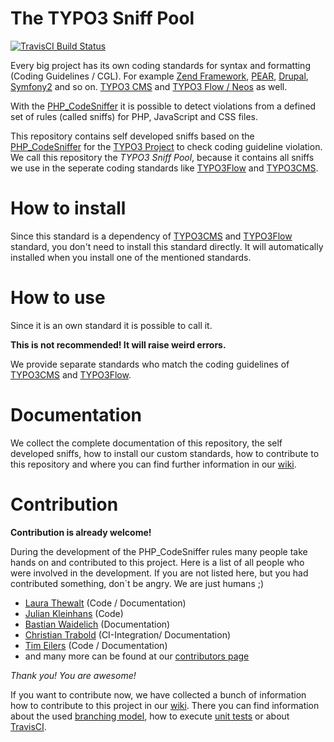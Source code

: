 The TYPO3 Sniff Pool
====================

[![TravisCI Build Status](https://travis-ci.org/typo3-ci/TYPO3SniffPool.svg?branch=develop)](https://travis-ci.org/typo3-ci/TYPO3SniffPool)

Every big project has its own coding standards for syntax and formatting (Coding Guidelines / CGL). For example [Zend Framework](http://framework.zend.com/manual/en/coding-standard.html), [PEAR](http://pear.php.net/manual/en/standards.php), [Drupal](http://drupal.org/coding-standards), [Symfony2](http://symfony.com/doc/current/contributing/code/standards.html) and so on. [TYPO3 CMS](http://docs.typo3.org/typo3cms/CodingGuidelinesReference/) and [TYPO3 Flow / Neos](http://docs.typo3.org/flow/TYPO3FlowDocumentation/TheDefinitiveGuide/PartV/CodingGuideLines/Index.html) as well.

With the [PHP_CodeSniffer](https://github.com/squizlabs/PHP_CodeSniffer) it is possible to detect violations from a defined set of rules (called sniffs) for PHP, JavaScript and CSS files.

This repository contains self developed sniffs based on the [PHP_CodeSniffer](https://github.com/squizlabs/PHP_CodeSniffer) for the [TYPO3 Project](http://typo3.org/) to check coding guideline violation.
We call this repository the _TYPO3 Sniff Pool_, because it contains all sniffs we use in the seperate coding standards like [TYPO3Flow](https://github.com/typo3-ci/TYPO3Flow) and [TYPO3CMS](https://github.com/typo3-ci/TYPO3CMS).

How to install
==============

Since this standard is a dependency of [TYPO3CMS](https://github.com/typo3-ci/TYPO3CMS) and [TYPO3Flow](https://github.com/typo3-ci/TYPO3Flow) standard, you don't need to install this standard directly. It will automatically installed when you install one of the mentioned standards. 

How to use
==========

Since it is an own standard it is possible to call it. 

**This is not recommended! It will raise weird errors.**

We provide separate standards who match the coding guidelines of [TYPO3CMS](https://github.com/typo3-ci/TYPO3CMS) and [TYPO3Flow](https://github.com/typo3-ci/TYPO3Flow).

Documentation
=============
We collect the complete documentation of this repository, the self developed sniffs, how to install our custom standards, how to contribute to this repository and where you can find further information in our [wiki](https://github.com/typo3-ci/TYPO3SniffPool/wiki).

Contribution
============
**Contribution is already welcome!**

During the development of the PHP_CodeSniffer rules many people take hands on and contributed to this project. Here is a list of all people who were involved in the development. If you are not listed here, but you had contributed something, don`t be angry. We are just humans ;)

* [Laura Thewalt](http://forge.typo3.org/users/4267) (Code / Documentation)
* [Julian Kleinhans](http://forge.typo3.org/users/47) (Code)
* [Bastian Waidelich](http://forge.typo3.org/users/61) (Documentation)
* [Christian Trabold](http://forge.typo3.org/users/599) (CI-Integration/ Documentation)
* [Tim Eilers](http://forge.typo3.org/users/20>) (Code / Documentation)
* and many more can be found at our [contributors page](https://github.com/typo3-ci/TYPO3SniffPool/graphs/contributors)

*Thank you! You are awesome!*

If you want to contribute now, we have collected a bunch of information how to contribute to this project in our [wiki](https://github.com/typo3-ci/TYPO3SniffPool/wiki#contribute). There you can find information about the used [branching model](https://github.com/typo3-ci/TYPO3SniffPool/wiki/Branching-model), how to execute [unit tests](https://github.com/typo3-ci/TYPO3SniffPool/wiki/Unit-tests) or about [TravisCI](https://github.com/typo3-ci/TYPO3SniffPool/wiki/TravisCI).
